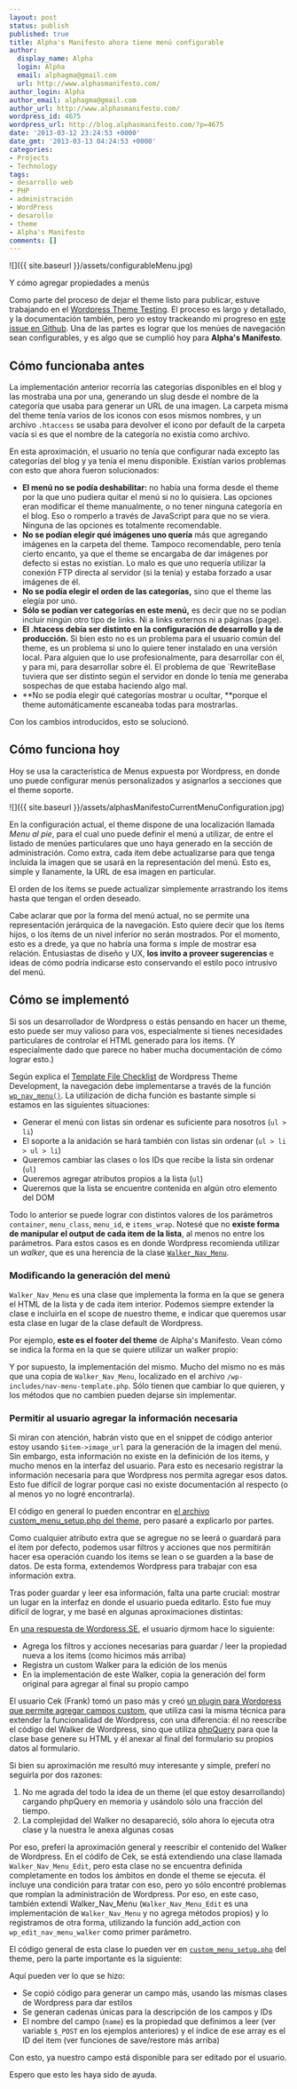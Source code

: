 ```yaml
---
layout: post
status: publish
published: true
title: Alpha's Manifesto ahora tiene menú configurable
author:
  display_name: Alpha
  login: Alpha
  email: alphagma@gmail.com
  url: http://www.alphasmanifesto.com/
author_login: Alpha
author_email: alphagma@gmail.com
author_url: http://www.alphasmanifesto.com/
wordpress_id: 4675
wordpress_url: http://blog.alphasmanifesto.com/?p=4675
date: '2013-03-12 23:24:53 +0000'
date_gmt: '2013-03-13 04:24:53 +0000'
categories:
- Projects
- Technology
tags:
- desarrollo web
- PHP
- administración
- WordPress
- desarollo
- theme
- Alpha's Manifesto
comments: []
---
```


![]({{ site.baseurl }}/assets/configurableMenu.jpg)

Y cómo agregar propiedades a menús


Como parte del proceso de dejar el theme listo para publicar, estuve trabajando en el <a title="Theme Testing Process, de Wordpress Codex" href="http://codex.wordpress.org/Theme_Development#Theme_Testing_Process">Wordpress Theme Testing</a>. El proceso es largo y detallado, y la documentación también, pero yo estoy trackeando mi progreso en <a title="Setup Wordpress Theme Testing" href="https://github.com/AlphaGit/alphasmanifesto/issues/10">este issue en Github</a>. Una de las partes es lograr que los menúes de navegación sean configurables, y es algo que se cumplió hoy para **Alpha's Manifesto**.

<!--more-->

## Cómo funcionaba antes

La implementación anterior recorría las categorías disponibles en el blog y las mostraba una por una, generando un slug desde el nombre de la categoría que usaba para generar un URL de una imagen. La carpeta misma del theme tenía varios de los iconos con esos mismos nombres, y un archivo `.htaccess` se usaba para devolver el icono por default de la carpeta vacía si es que el nombre de la categoría no existía como archivo.

En esta aproximación, el usuario no tenía que configurar nada excepto las categorías del blog y ya tenía el menu disponible. Existían varios problemas con esto que ahora fueron solucionados:

- **El menú no se podía deshabilitar:** no había una forma desde el theme por la que uno pudiera quitar el menú si no lo quisiera. Las opciones eran modificar el theme manualmente, o no tener ninguna categoría en el blog. Eso o romperlo a través de JavaScript para que no se viera. Ninguna de las opciones es totalmente recomendable.
- **No se podían elegir qué imágenes uno quería** más que agregando imágenes en la carpeta del theme. Tampoco recomendable, pero tenía cierto encanto, ya que el theme se encargaba de dar imágenes por defecto si estas no existían. Lo malo es que uno requería utilizar la conexión FTP directa al servidor (si la tenía) y estaba forzado a usar imágenes de él.
- **No se podía elegir el orden de las categorías,** sino que el theme las elegía por uno.
- **Sólo se podían ver categorías en este menú,** es decir que no se podían incluir ningún otro tipo de links. Ni a links externos ni a páginas (page).
- **El .htacess debía ser distinto en la configuración de desarrollo y la de producción.** Si bien esto no es un problema para el usuario común del theme, es un problema si uno lo quiere tener instalado en una versión local. Para alguien que lo use profesionalmente, para desarrollar con él, y para mi, para desarrollar sobre él. El problema de que `RewriteBase</span> tuviera que ser distinto según el servidor en donde lo tenía me generaba sospechas de que estaba haciendo algo mal.
- **No se podía elegir qué categorías mostrar u ocultar, **porque el theme automáticamente escaneaba todas para mostrarlas.

Con los cambios introducidos, esto se solucionó.

## Cómo funciona hoy

Hoy se usa la característica de Menus expuesta por Wordpress, en donde uno puede configurar menús personalizados y asignarlos a secciones que el theme soporte.

![]({{ site.baseurl }}/assets/alphasManifestoCurrentMenuConfiguration.jpg)

En la configuración actual, el theme dispone de una localización llamada _Menu al pie_, para el cual uno puede definir el menú a utilizar, de entre el listado de menúes particulares que uno haya generado en la sección de administración. Como extra, cada item debe actualizarse para que tenga incluida la imagen que se usará en la representación del menú. Esto es, simple y llanamente, la URL de esa imagen en particular.

El orden de los ítems se puede actualizar simplemente arrastrando los items hasta que tengan el orden deseado.

Cabe aclarar que por la forma del menú actual, no se permite una representación jerárquica de la navegación. Esto quiere decir que los ítems hijos, o los ítems de un nivel inferior no serán mostrados. Por el momento, esto es a drede, ya que no habría una forma s imple de mostrar esa relación. Entusiastas de diseño y UX, **los invito a proveer sugerencias** e ideas de cómo podría indicarse esto conservando el estilo poco intrusivo del menú.

## Cómo se implementó

Si sos un desarrollador de Wordpress o estás pensando en hacer un theme, esto puede ser muy valioso para vos, especialmente si tienes necesidades particulares de controlar el HTML generado para los items. (Y especialmente dado que parece no haber mucha documentación de cómo lograr esto.)

Según explica el <a href="http://codex.wordpress.org/Theme_Development#Template_File_Checklist">Template File Checklist</a> de Wordpress Theme Development, la navegación debe implementarse a través de la función <a href="http://codex.wordpress.org/Function_Reference/wp_nav_menu">`wp_nav_menu()`</a>. La utilización de dicha función es bastante simple si estamos en las siguientes situaciones:

- Generar el menú con listas sin ordenar es suficiente para nosotros (`ul > li`)
- El soporte a la anidación se hará también con listas sin ordenar (`ul > li > ul > li`)
- Queremos cambiar las clases o los IDs que recibe la lista sin ordenar (`ul`)
- Queremos agregar atributos propios a la lista (`ul`)
- Queremos que la lista se encuentre contenida en algún otro elemento del DOM

Todo lo anterior se puede lograr con distintos valores de los parámetros `container`, `menu_class`, `menu_id`, e `items_wrap`. Notesé que no **existe forma de manipular el output de cada item de la lista**, al menos no entre los parámetros. Para estos casos es en donde Wordpress recomienda utilizar un _walker_, que es una herencia de la clase <a href="http://phpdoc.wordpress.org/trunk/WordPress/Nav_Menus/Walker_Nav_Menu.html">`Walker_Nav_Menu`</a>.

### Modificando la generación del menú

`Walker_Nav_Menu` es una clase que implementa la forma en la que se genera el HTML de la lista y de cada item interior. Podemos siempre extender la clase e incluirla en el scope de nuestro theme, e indicar que queremos usar esta clase en lugar de la clase default de Wordpress.

Por ejemplo, **este es el footer del theme** de Alpha's Manifesto. Vean cómo se indica la forma en la que se quiere utilizar un walker propio:

<script src="https://gist.github.com/AlphaGit/5149170.js"></script>

Y por supuesto, la implementación del mismo. Mucho del mismo no es más que una copia de `Walker_Nav_Menu`, localizado en el archivo `/wp-includes/nav-menu-template.php`. Sólo tienen que cambiar lo que quieren, y los métodos que no cambien pueden dejarse sin implementar.

<script src="https://gist.github.com/AlphaGit/5149182.js"></script>

### Permitir al usuario agregar la información necesaria

Si miran con atención, habrán visto que en el snippet de código anterior estoy usando `$item->image_url` para la generación de la imagen del menú. Sin embargo, esta información no existe en la definición de los items, y mucho menos en la interfaz del usuario. Para esto es necesario registrar la información necesaria para que Wordpress nos permita agregar esos datos. Esto fue difícil de lograr porque casi no existe documentación al respecto (o al menos yo no logré encontrarla).

El código en general lo pueden encontrar en <a href="https://github.com/AlphaGit/alphasmanifesto/blob/8517782b4b4bfeeedbb5aa684bc690540d9ab479/custom_menu_setup.php">el archivo custom_menu_setup.php del theme</a>, pero pasaré a explicarlo por partes.

Como cualquier atributo extra que se agregue no se leerá o guardará para el item por defecto, podemos usar filtros y acciones que nos permitirán hacer esa operación cuando los items se lean o se guarden a la base de datos. De esta forma, extendemos Wordpress para trabajar con esa información extra.

<script src="https://gist.github.com/AlphaGit/5149216.js"></script>

Tras poder guardar y leer esa información, falta una parte crucial: mostrar un lugar en la interfaz en donde el usuario pueda editarlo. Esto fue muy difícil de lograr, y me basé en algunas aproximaciones distintas:

En <a title="How to add a custom field in the advanced menu properties?" href="http://wordpress.stackexchange.com/a/33495/28848">una respuesta de Wordpress.SE</a>, el usuario djrmom hace lo siguiente:

- Agrega los filtros y acciones necesarias para guardar / leer la propiedad nueva a los items (como hicimos más arriba)
- Registra un custom Walker para la edición de los menús
- En la implementación de este Walker, copia la generación del form original para agregar al final su propio campo

El usuario Cek (Frank) tomó un paso más y creó <a title="Wordpress Menu Item Meta Fields" href="http://changeset.hr/blog/code/wordpress-menu-item-meta-fields">un plugin para Wordpress que permite agregar campos custom</a>, que utiliza casi la misma técnica para extender la funcionalidad de Wordpress, con una diferencia: él no reescribe el código del Walker de Wordpress, sino que utiliza <a href="https://code.google.com/p/phpquery/">phpQuery</a> para que la clase base genere su HTML y él anexar al final del formulario su propios datos al formulario.

Si bien su aproximación me resultó muy interesante y simple, preferí no seguirla por dos razones:

1. No me agrada del todo la idea de un theme (el que estoy desarrollando) cargando phpQuery en memoria y usándolo sólo una fracción del tiempo.
1. La complejidad del Walker no desapareció, sólo ahora lo ejecuta otra clase y la nuestra le anexa algunas cosas

Por eso, preferí la aproximación general y reescribir el contenido del Walker de Wordpress. En el códifo de Cek, se está extendiendo una clase llamada `Walker_Nav_Menu_Edit`, pero esta clase no se encuentra definida completamente en todos los ámbitos en donde el theme se ejecuta. él incluye una condición para tratar con eso, pero yo sólo encontré problemas que rompían la administración de Wordpress. Por eso, en este caso, también extendí Walker_Nav_Menu (`Walker_Nav_Menu_Edit` es una implementación de `Walker_Nav_Menu` y no agrega métodos propios) y lo registramos de otra forma, utilizando la función add_action con `wp_edit_nav_menu_walker` como primer parámetro.

El código general de esta clase lo pueden ver en <a href="https://github.com/AlphaGit/alphasmanifesto/blob/master/custom_menu_setup.php">`custom_menu_setup.php`</a> del theme, pero la parte importante es la siguiente:

<script src="https://gist.github.com/AlphaGit/5149321.js"></script>

Aquí pueden ver lo que se hizo:

- Se copió código para generar un campo más, usando las mismas clases de Wordpress para dar estilos
- Se generan cadenas únicas para la descripción de los campos y IDs
- El nombre del campo (`name`) es la propiedad que definimos a leer (ver variable `$_POST` en los ejemplos anteriores) y el índice de ese array es el ID del item (ver funciones de save/restore más arriba)

Con esto, ya nuestro campo está disponible para ser editado por el usuario.

Espero que esto les haya sido de ayuda.
